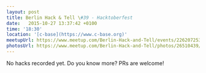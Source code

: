 ```yaml
---
layout: post
title: Berlin Hack & Tell \#39 - Hacktoberfest
date:   2015-10-27 13:37:42 +0100
time: '18:30'
location: '[c-base](https://www.c-base.org)'
meetupUrl: https://www.meetup.com/Berlin-Hack-and-Tell/events/226207253/
photosUrl: https://www.meetup.com/Berlin-Hack-and-Tell/photos/26510439/
---
```


No hacks recorded yet. Do you know more? PRs are welcome!
